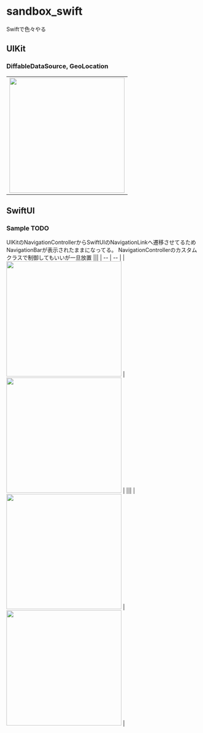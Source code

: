# sandbox_swift
Swiftで色々やる

## UIKit
### DiffableDataSource, GeoLocation
||
| -- |
| <img src="https://github.com/1mash0/sandbox_Swift/assets/52849416/b9193c30-fdd9-40a2-b094-de2b3d68df1d" width="300"> |

## SwiftUI
### Sample TODO
UIKitのNavigationControllerからSwiftUIのNavigationLinkへ遷移させてるためNavigationBarが表示されたままになってる。
NavigationControllerのカスタムクラスで制御してもいいが一旦放置
|||
| -- | -- |
| <img src="https://github.com/1mash0/sandbox_Swift/assets/52849416/c2a51fb3-4533-496a-a7a4-3ed57e247ec2" width="300"> | <img src="https://github.com/1mash0/sandbox_Swift/assets/52849416/4b835ea5-8d31-4d81-9d68-79f37ce62a18" width="300"> |
|||
| <img src="https://github.com/1mash0/sandbox_Swift/assets/52849416/b6bc6c99-a017-4147-beec-39a66dff53d8" width="300"> | <img src="https://github.com/1mash0/sandbox_Swift/assets/52849416/ea054635-a8a8-4ca0-9e9d-198018d71816" width="300"> |
